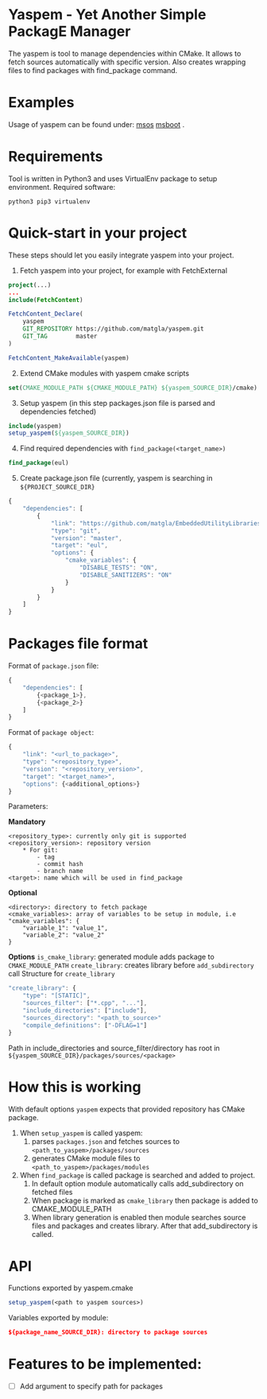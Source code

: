 # Yaspem - Yet Another Simple PackagE Manager

The yaspem is tool to manage dependencies within CMake.
It allows to fetch sources automatically with specific version.
Also creates wrapping files to find packages with find_package command.

# Examples

Usage of yaspem can be found under:
[msos](https://github.com/matgla/msos)
[msboot](https://github.com/matgla/ms_boot)
.

# Requirements

Tool is written in Python3 and uses VirtualEnv package to setup environment.
Required software:
```
python3 pip3 virtualenv
```

# Quick-start in your project

These steps should let you easily integrate yaspem into your project.

1. Fetch yaspem into your project, for example with FetchExternal
```cmake
project(...)
...
include(FetchContent)

FetchContent_Declare(
    yaspem
    GIT_REPOSITORY https://github.com/matgla/yaspem.git
    GIT_TAG        master
)

FetchContent_MakeAvailable(yaspem)

```

2. Extend CMake modules with yaspem cmake scripts
```cmake
set(CMAKE_MODULE_PATH ${CMAKE_MODULE_PATH} ${yaspem_SOURCE_DIR}/cmake)
```

3. Setup yaspem (in this step packages.json file is parsed and dependencies fetched)
```cmake
include(yaspem)
setup_yaspem(${yaspem_SOURCE_DIR})
```

4. Find required dependencies with ```find_package(<target_name>)```
```cmake
find_package(eul)
```

5. Create package.json file (currently, yaspem is searching in ```${PROJECT_SOURCE_DIR}```
```javascript
{
    "dependencies": [
        {
            "link": "https://github.com/matgla/EmbeddedUtilityLibraries.git",
            "type": "git",
            "version": "master",
            "target": "eul",
            "options": {
                "cmake_variables": {
                    "DISABLE_TESTS": "ON",
                    "DISABLE_SANITIZERS": "ON"
                }
            }
        }
    ]
}
```

# Packages file format

Format of ```package.json``` file:
```javascript
{
    "dependencies": [
        {<package_1>},
        {<package_2>}
    ]
}
```

Format of ```package object```:
```javascript
{
    "link": "<url_to_package>",
    "type": "<repository_type>",
    "version": "<repository_version>",
    "target": "<target_name>",
    "options": {<additional_options>}
}
```

Parameters:

**Mandatory**
```
<repository_type>: currently only git is supported
<repository_version>: repository version
    * For git:
        - tag
        - commit hash
        - branch name
<target>: name which will be used in find_package

```

**Optional**
```
<directory>: directory to fetch package
<cmake_variables>: array of variables to be setup in module, i.e
"cmake_variables": {
    "variable_1": "value_1",
    "variable_2": "value_2"
}
```

**Options**
```is_cmake_library```: generated module adds package to ```CMAKE_MODULE_PATH```
```create_library```: creates library before ```add_subdirectory``` call
Structure for ```create_library```
```javascript
"create_library": {
    "type": "[STATIC]",
    "sources_filter": ["*.cpp", "..."],
    "include_directories": ["include"],
    "sources_directory": "<path_to_source>"
    "compile_definitions": ["-DFLAG=1"]
}
```
Path in include_directories and source_filter/directory has root in ```${yaspem_SOURCE_DIR}/packages/sources/<package>```

# How this is working

With default options ```yaspem``` expects that provided repository has CMake package.

1. When ```setup_yaspem``` is called yaspem:
    1. parses ```packages.json``` and fetches sources to ```<path_to_yaspem>/packages/sources```
    1. generates CMake module files to ```<path_to_yaspem>/packages/modules```
1. When ```find_package``` is called package is searched and added to project.
    1. In default option module automatically calls add_subdirectory on fetched files
    1. When package is marked as ```cmake_library``` then package is added to CMAKE_MODULE_PATH
    1. When library generation is enabled then module searches source files and packages and creates library. After that
       add_subdirectory is called.

# API

Functions exported by yaspem.cmake

```cmake
setup_yaspem(<path to yaspem sources>)
```

Variables exported by module:
```cmake
${package_name_SOURCE_DIR}: directory to package sources
```

# Features to be implemented:

- [ ] Add argument to specify path for packages

